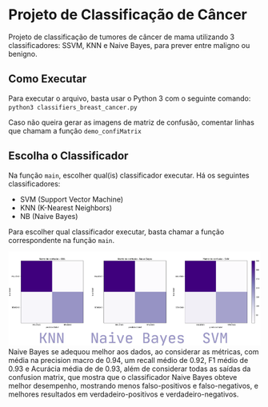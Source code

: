 # Projeto de Classificação de Câncer

Projeto de classificação de tumores de câncer de mama utilizando 3 classificadores: SSVM, KNN e Naive Bayes, para prever entre maligno ou benigno.

## Como Executar

Para executar o arquivo, basta usar o Python 3 com o seguinte comando:
`python3 classifiers_breast_cancer.py`

Caso não queira gerar as imagens de matriz de confusão, comentar linhas que chamam a função `demo_confiMatrix`

## Escolha o Classificador

Na função `main`, escolher qual(is) classificador executar. Há os seguintes classificadores:

- SVM (Support Vector Machine)
- KNN (K-Nearest Neighbors)
- NB (Naive Bayes)

Para escolher qual classificador executar, basta chamar a função correspondente na função `main`.

![Resultados](demo.png)
Naive Bayes se adequou melhor aos dados, ao considerar as métricas,
com média na precision macro de 0.94, um recall médio de 0.92, F1 médio de 0.93 e Acurácia
média de de 0.93, além de considerar todas as saídas da confusion matrix, que mostra que o
classificador Naive Bayes obteve melhor desempenho, mostrando menos falso-positivos e
falso-negativos, e melhores resultados em verdadeiro-positivos e verdadeiro-negativos.
